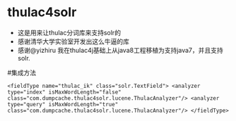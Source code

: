 # thulac4solr
* 这是用来让thulac分词库来支持solr的
* 感谢清华大学实验室开发出这么牛逼的库
* 感谢@yizhiru 我在thulac4j基础上从java8工程移植为支持java7，并且支持solr.

#集成方法


`
<fieldType name="thulac_ik" class="solr.TextField">
    <analyzer type="index" isMaxWordLength="false" class="com.dumpcache.thulac4solr.lucene.ThulacAnalyzer"/>
    <analyzer type="query" isMaxWordLength="true" class="com.dumpcache.thulac4solr.lucene.ThulacAnalyzer"/>
</fieldType>
`